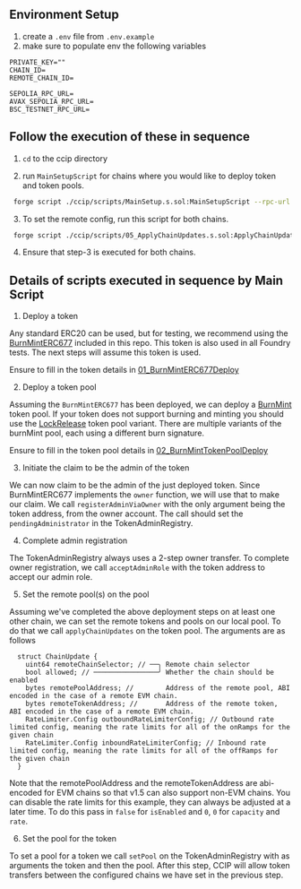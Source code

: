 ## Environment Setup
1. create a `.env` file from `.env.example`
2. make sure to populate env the following variables
```
PRIVATE_KEY=""
CHAIN_ID=
REMOTE_CHAIN_ID=

SEPOLIA_RPC_URL=
AVAX_SEPOLIA_RPC_URL=
BSC_TESTNET_RPC_URL=
```

## Follow the execution of these in sequence

1. `cd` to the ccip directory

2. run `MainSetupScript` for chains where you would like to deploy token and token pools.

```sh
 forge script ./ccip/scripts/MainSetup.s.sol:MainSetupScript --rpc-url $<RPC_URL> --broadcast -vvvv
```

3. To set the remote config, run this script for both chains.

```sh
 forge script ./ccip/scripts/05_ApplyChainUpdates.s.sol:ApplyChainUpdates --rpc-url $<RPC_URL> --broadcast -vvvv
```

4. Ensure that step-3 is executed for both chains.



## Details of scripts executed in sequence by Main Script

1. Deploy a token

Any standard ERC20 can be used, but for testing, we recommend using the [BurnMintERC677](./shared/token/ERC677/BurnMintERC677.sol)
included in this repo. This token is also used in all Foundry tests. The next steps will assume this token is used.

Ensure to fill in the token details in [01_BurnMintERC677Deploy](./ccip/scripts/01_BurnMintERC677Deploy.s.sol)

2. Deploy a token pool

Assuming the `BurnMintERC677` has been deployed, we can deploy a [BurnMint](../../ccip/pools/BurnMintTokenPool.sol) token pool.
If your token does not support burning and minting you should use the [LockRelease](ccip/pools/LockReleaseTokenPool.sol)
token pool variant. There are multiple variants of the burnMint pool, each using a different burn signature.

Ensure to fill in the token pool details in [02_BurnMintTokenPoolDeploy](./ccip/scripts/02_BurnMintTokenPoolDeploy.s.sol)

3. Initiate the claim to be the admin of the token

We can now claim to be the admin of the just deployed token. Since BurnMintERC677 implements the `owner` function, we
will use that to make our claim. We call `registerAdminViaOwner` with the only argument being the token address, from the owner account. The call should
set the `pendingAdministrator` in the TokenAdminRegistry.


4. Complete admin registration

The TokenAdminRegistry always uses a 2-step owner transfer. To complete owner registration, we call `acceptAdminRole` with the token address to accept our admin role.

5. Set the remote pool(s) on the pool

Assuming we've completed the above deployment steps on at least one other chain, we can set the remote tokens and pools
on our local pool. To do that we call `applyChainUpdates` on the token pool. The arguments are as follows

```solidity
  struct ChainUpdate {
    uint64 remoteChainSelector; // ──╮ Remote chain selector
    bool allowed; // ────────────────╯ Whether the chain should be enabled
    bytes remotePoolAddress; //        Address of the remote pool, ABI encoded in the case of a remote EVM chain.
    bytes remoteTokenAddress; //       Address of the remote token, ABI encoded in the case of a remote EVM chain.
    RateLimiter.Config outboundRateLimiterConfig; // Outbound rate limited config, meaning the rate limits for all of the onRamps for the given chain
    RateLimiter.Config inboundRateLimiterConfig; // Inbound rate limited config, meaning the rate limits for all of the offRamps for the given chain
  }
```

Note that the remotePoolAddress and the remoteTokenAddress are abi-encoded for EVM chains so that v1.5 can also support 
non-EVM chains. You can disable the rate limits for this example, they can always be adjusted at a later time. To do this
pass in `false` for `isEnabled` and `0`, `0` for `capacity` and `rate`.

6. Set the pool for the token

To set a pool for a token we call `setPool` on the TokenAdminRegistry with as arguments the token and then the pool.
After this step, CCIP will allow token transfers between the configured chains we have set in the previous step.

